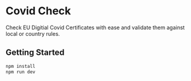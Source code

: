 # Covid Check

Check EU Digitial Covid Certificates with ease and validate them against local or country rules.

## Getting Started

```sh
npm install
npm run dev
```
